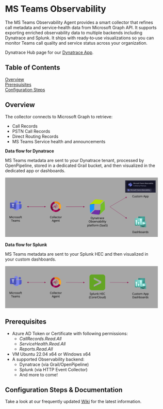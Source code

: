 # MS Teams Observability

The MS Teams Observability Agent provides a smart collector that refines call metadata and service‑health data from Microsoft Graph API. It supports exporting enriched observability data to multiple backends including Dynatrace and Splunk. 
It ships with ready‑to‑use visualizations so you can monitor Teams call quality and service status across your organization.

Dynatrace Hub page for our [Dynatrace App](https://www.dynatrace.com/hub/detail/microsoft-teams-observability/).

## Table of Contents

[Overview](#overview)  
[Prerequisites](#prerequisites)  
[Configuration Steps](#configuration-steps)  

## Overview

The collector connects to Microsoft Graph to retrieve:
- Call Records
- PSTN Call Records
- Direct Routing Records
- MS Teams Service health and announcements

**Data flow for Dynatrace**

MS Teams metadata are sent to your Dynatrace tenant, processed by OpenPipeline, stored in a dedicated Grail bucket, and then visualized in the dedicated app or dashboards.

<p align="center">
  <img src="./src/assets/images/Architecture-DT.png" width=900>
</p>

**Data flow for Splunk**

MS Teams metadata are sent to your Splunk HEC and then visualized in your custom dashboards.

<p align="center">
  <img src="./src/assets/images/Architecture-Splunk.png" width=900>
</p>

## Prerequisites

- Azure AD Token or Certificate with following permissions:
  - *CallRecords.Read.All*
  - *ServiceHealth.Read.All*
  - *Reports.Read.All*
- VM Ubuntu 22.04 x64 or Windows x64
- A supported Observability backend: 
  -	Dynatrace (via Grail/OpenPipeline)
  -	Splunk (via HTTP Event Collector)
  - And more to come!

## Configuration Steps & Documentation

Take a look at our frequently updated [Wiki](https://github.com/Phenisys/microsoft-teams-observability/wiki) for the latest information.
